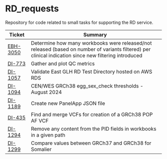 # RD_requests
Repository for code related to small tasks for supporting the RD service.

|  Ticket   |   Summary   |
|   ---     |     ---     |
| [EBH-3050] | Determine how many workbooks were released/not released (based on number of variants filtered) per clinical indication since new filtering introduced
| [DI-773] | Gather and plot QC metrics
| [DI-1057] | Validate East GLH RD Test Directory hosted on AWS RDS
| [DI-1094] | CEN/WES GRCh38 egg_sex_check thresholds - August 2024
| [DI-1189] | Create new PanelApp JSON file
| [DI-435] | Find and merge VCFs for creation of a GRCh38 POP AF VCF
| [DI-1294] | Remove any content from the PID fields in workbooks in a given path
| [DI-1299] | Compare values between GRCh37 and GRCh38 for Somalier


[EBH-3050]: https://cuhbioinformatics.atlassian.net/browse/EBH-3050
[DI-773]: https://cuhbioinformatics.atlassian.net/browse/DI-773
[DI-1057]: https://cuhbioinformatics.atlassian.net/browse/DI-1057
[DI-1094]: https://cuhbioinformatics.atlassian.net/browse/DI-1094
[DI-1189]: https://cuhbioinformatics.atlassian.net/browse/DI-1189
[DI-435]: https://cuhbioinformatics.atlassian.net/browse/DI-435
[DI-1294]: https://cuhbioinformatics.atlassian.net/issues/DI-1294
[DI-1299]: https://cuhbioinformatics.atlassian.net/browse/DI-1299